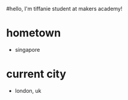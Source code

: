 #hello, I'm tiffanie 
student at makers academy!
# hometown 
* singapore

# current city
* london, uk

